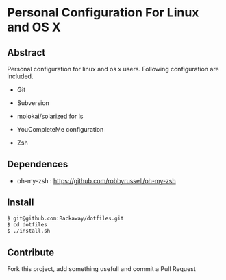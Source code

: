 # Personal Configuration For Linux and OS X

## Abstract

Personal configuration for linux and os x users. Following configuration are included.

- Git

- Subversion

- molokai/solarized for ls

- YouCompleteMe configuration

- Zsh

## Dependences

- oh-my-zsh : https://github.com/robbyrussell/oh-my-zsh

## Install

```sh
$ git@github.com:Backaway/dotfiles.git
$ cd dotfiles
$ ./install.sh
```

## Contribute

Fork this project, add something usefull and commit a Pull Request
